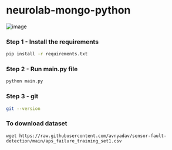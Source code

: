 # neurolab-mongo-python

![image](https://user-images.githubusercontent.com/57321948/196933065-4b16c235-f3b9-4391-9cfe-4affcec87c35.png)

### Step 1 - Install the requirements

```bash
pip install -r requirements.txt
```

### Step 2 - Run main.py file

```bash
python main.py
```

### Step 3 - git

```bash
git --version
```

### To download dataset
```
wget https://raw.githubusercontent.com/avnyadav/sensor-fault-detection/main/aps_failure_training_set1.csv
```
